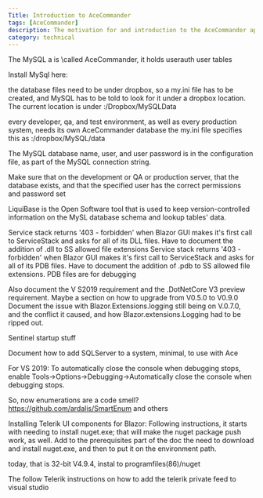 ```yaml
---
Title: Introduction to AceCommander
tags: [AceCommander]
description: The motivation for and introduction to the AceCommander app
category: technical
---
```



The MySQL a is \called AceCommander, it holds userauth user tables

Install MySql here:

the database files need to be under dropbox, so a my.ini file has to be created, and MySQL has to be told to look for it under a dropbox location.
The current location is under <drive>:/Dropbox/MySQLData

every developer, qa, and test environment, as well as every production system, needs its own AceCommander database
the my.ini file specifies this as <drive>:/dropbox/MySQL/data

The MySQL database name, user, and user password is in the configuration file, as part of the MySQL connection string.

Make sure that on the development or QA or production server, that the database exists, and that the specified user has the correct permissions and password set

LiquiBase is the Open Software tool that is used to keep version-controlled information on the MySL database schema and lookup tables' data.

Service stack returns '403 - forbidden' when Blazor GUI makes it's first call to ServiceStack and asks for all of its DLL files. Have to document the addition of .dll to SS allowed file extensions
Service stack returns '403 - forbidden' when Blazor GUI makes it's first call to ServiceStack and asks for all of its PDB files. Have to document the addition of .pdb to SS allowed file extensions. PDB files are for debugging

Also document the V S2019 requirement and the .DotNetCore V3 preview requirement.
Maybe a section on how to upgrade from V0.5.0 to V0.9.0
Document the issue with Blazor.Extensions.logging still being on V.0.7.0, and the conflict it caused, and how Blazor.extensions.Logging had to be ripped out.

Sentinel startup stuff

Document how to add SQLServer to a system, minimal, to use with Ace

For VS 2019:
To automatically close the console when debugging stops, enable Tools->Options->Debugging->Automatically close the console when debugging stops.

So, now enumerations are a code smell? https://github.com/ardalis/SmartEnum and others

Installing Telerik UI components for Blazor: Following instructions, it starts with needing to install nuget.exe; that will make the nuget package push work, as well.
Add to the prerequisites part of the doc the need to download and install nuget.exe, and then to put it on the environment path.

today, that is 32-bit V4.9.4, instal to programfiles(86)/nuget

The follow Telerik instructions on how to add the telerik private feed to visual studio
